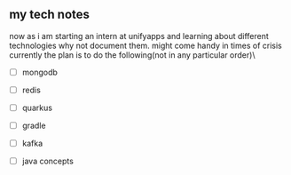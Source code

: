 ## my tech notes

now as i am starting an intern at unifyapps and learning about different technologies why not document them. might come handy in times of crisis \
currently the plan is to do the following(not in any particular order)\
- [ ] mongodb
- [ ] redis
- [ ] quarkus
- [ ] gradle
- [ ] kafka
- [ ] java concepts

